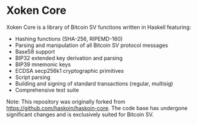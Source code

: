 # Xoken Core

Xoken Core is a library of Bitcoin SV functions written in Haskell featuring:

- Hashing functions (SHA-256, RIPEMD-160)
- Parsing and manipulation of all Bitcoin SV protocol messages
- Base58 support
- BIP32 extended key derivation and parsing 
- BIP39 mnemonic keys
- ECDSA secp256k1 cryptographic primitives
- Script parsing
- Building and signing of standard transactions (regular, multisig)
- Comprehensive test suite

Note: This repository was originally forked from https://github.com/haskoin/haskoin-core. The code base has undergone significant changes and is exclusively suited for Bitcoin SV.
